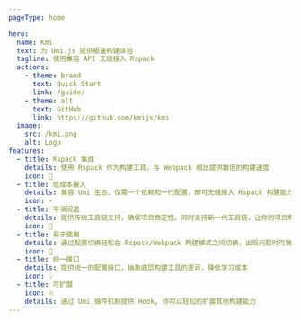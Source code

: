 ```yaml
---
pageType: home

hero:
  name: Kmi
  text: 为 Umi.js 提供极速构建体验
  tagline: 使用兼容 API 无缝接入 Rspack
  actions:
    - theme: brand
      text: Quick Start
      link: /guide/
    - theme: alt
      text: GitHub
      link: https://github.com/kmijs/kmi
  image:
    src: /kmi.png
    alt: Logo
features:
  - title: Rspack 集成
    details: 使用 Rspack 作为构建工具，与 Webpack 相比提供数倍的构建速度
    icon: 🚀
  - title: 低成本接入
    details: 兼容 Umi 生态、仅需一个依赖和一行配置，即可无缝接入 Rspack 构建能力
    icon: ⚡️
  - title: 平滑回退
    details: 提供传统工具链支持，确保项目稳定性。同时支持新一代工具链，让你的项目构建性能全面提升
    icon: 👷
  - title: 易于使用
    details: 通过配置切换轻松在 Rspack/Webpack 构建模式之间切换，出现问题时可快速回退
    icon: 🍻
  - title: 统一接口
    details: 提供统一的配置接口，抽象底层构建工具的差异，降低学习成本
    icon: 💡
  - title: 可扩展
    icon: 🔥
    details: 通过 Umi 插件机制提供 Hook, 你可以轻松的扩展其他构建能力
---
```

